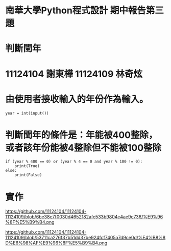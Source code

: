 # 南華大學Python程式設計 期中報告第三題
# 判斷閏年
# 11124104 謝東樺 11124109 林奇炫
# 由使用者接收輸入的年份作為輸入。
```
year = int(input())
```
# 判斷閏年的條件是：年能被400整除，或者該年份能被4整除但不能被100整除
```
if (year % 400 == 0) or (year % 4 == 0 and year % 100 != 0):
    print(True)
else:
    print(False)
```

# 實作
https://github.com/11124104/11124104-11124109/blob/6be38e7f0030d4652182afe533b9804c4ae9e736/%E9%96%8F%E5%B9%B4.png  

https://github.com/11124104/11124104-11124109/blob/53711ca276f37b51dd37be924fcf7405a7d9ce0d/%E4%B8%8D%E6%98%AF%E9%96%8F%E5%B9%B4.png
